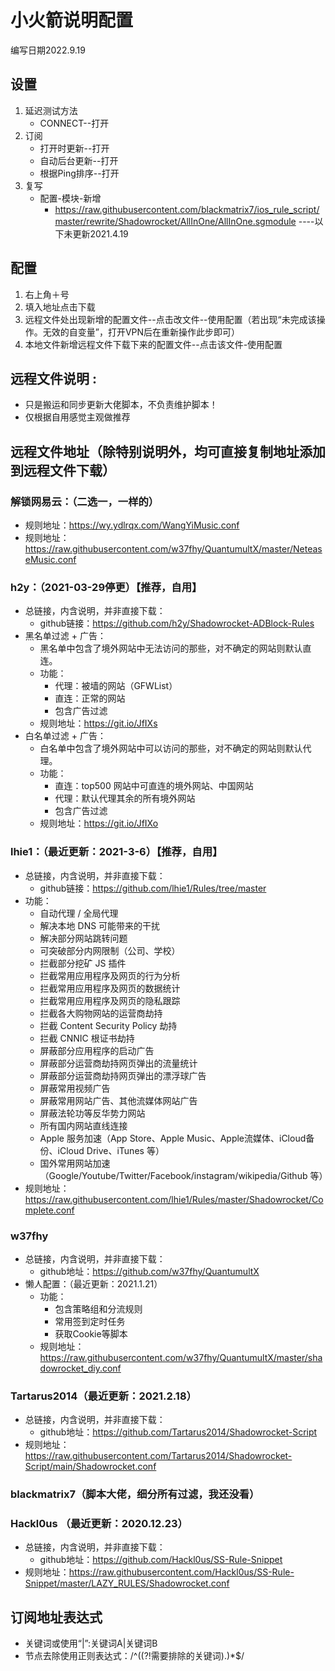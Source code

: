 # 小火箭说明配置
编写日期2022.9.19
## 设置
1. 延迟测试方法
    - CONNECT--打开
2. 订阅
      - 打开时更新--打开
      - 自动后台更新--打开
      - 根据Ping排序--打开
3. 复写
      - 配置-模块-新增
        - https://raw.githubusercontent.com/blackmatrix7/ios_rule_script/master/rewrite/Shadowrocket/AllInOne/AllInOne.sgmodule
 ----以下未更新2021.4.19
## 配置
1. 右上角＋号
2. 填入地址点击下载
3. 远程文件处出现新增的配置文件--点击改文件--使用配置（若出现“未完成该操作。无效的自变量”，打开VPN后在重新操作此步即可）
4. 本地文件新增远程文件下载下来的配置文件--点击该文件-使用配置

## 远程文件说明 :
- 只是搬运和同步更新大佬脚本，不负责维护脚本！
 - 仅根据自用感觉主观做推荐

## 远程文件地址（除特别说明外，均可直接复制地址添加到远程文件下载）

### 解锁网易云：（二选一，一样的）
 - 规则地址：https://wy.ydlrqx.com/WangYiMusic.conf
 - 规则地址：https://raw.githubusercontent.com/w37fhy/QuantumultX/master/NeteaseMusic.conf

### h2y：（2021-03-29停更）【推荐，自用】
 - 总链接，内含说明，并非直接下载：
     - github链接：https://github.com/h2y/Shadowrocket-ADBlock-Rules
 - 黑名单过滤 + 广告：
     - 黑名单中包含了境外网站中无法访问的那些，对不确定的网站则默认直连。
     - 功能：
         - 代理：被墙的网站（GFWList）
         - 直连：正常的网站
         - 包含广告过滤
     - 规则地址：https://git.io/JfIXs
- 白名单过滤 + 广告：
    - 白名单中包含了境外网站中可以访问的那些，对不确定的网站则默认代理。
    - 功能：
        - 直连：top500 网站中可直连的境外网站、中国网站
        - 代理：默认代理其余的所有境外网站
        - 包含广告过滤
     - 规则地址：https://git.io/JfIXo
 
 ### lhie1：（最近更新：2021-3-6）【推荐，自用】
- 总链接，内含说明，并非直接下载：
    - github链接：https://github.com/lhie1/Rules/tree/master
- 功能：
    - 自动代理 / 全局代理
    - 解决本地 DNS 可能带来的干扰
    - 解决部分网站跳转问题
    - 可突破部分内网限制（公司、学校）
    - 拦截部分挖矿 JS 插件
    - 拦截常用应用程序及网页的行为分析
    - 拦截常用应用程序及网页的数据统计
    - 拦截常用应用程序及网页的隐私跟踪
    - 拦截各大购物网站的运营商劫持
    - 拦截 Content Security Policy 劫持
    - 拦截 CNNIC 根证书劫持
    - 屏蔽部分应用程序的启动广告
    - 屏蔽部分运营商劫持网页弹出的流量统计
    - 屏蔽部分运营商劫持网页弹出的漂浮球广告
    - 屏蔽常用视频广告
    - 屏蔽常用网站广告、其他流媒体网站广告
    - 屏蔽法轮功等反华势力网站
    - 所有国内网站直线连接
    - Apple 服务加速（App Store、Apple Music、Apple流媒体、iCloud备份、iCloud Drive、iTunes 等）
    - 国外常用网站加速（Google/Youtube/Twitter/Facebook/instagram/wikipedia/Github 等）
- 规则地址：https://raw.githubusercontent.com/lhie1/Rules/master/Shadowrocket/Complete.conf
### w37fhy
- 总链接，内含说明，并非直接下载：
    - github地址：https://github.com/w37fhy/QuantumultX
- 懒人配置：（最近更新：2021.1.21）
    - 功能：
        - 包含策略组和分流规则
        - 常用签到定时任务
        - 获取Cookie等脚本
    - 规则地址：https://raw.githubusercontent.com/w37fhy/QuantumultX/master/shadowrocket_diy.conf
 ### Tartarus2014（最近更新：2021.2.18）
 - 总链接，内含说明，并非直接下载：
    - github地址：https://github.com/Tartarus2014/Shadowrocket-Script
- 规则地址：https://raw.githubusercontent.com/Tartarus2014/Shadowrocket-Script/main/Shadowrocket.conf
### blackmatrix7（脚本大佬，细分所有过滤，我还没看）
### Hackl0us （最近更新：2020.12.23）
- 总链接，内含说明，并非直接下载：
    - github地址：https://github.com/Hackl0us/SS-Rule-Snippet
- 规则地址：https://raw.githubusercontent.com/Hackl0us/SS-Rule-Snippet/master/LAZY_RULES/Shadowrocket.conf
## 订阅地址表达式
- 关键词或使用“|”:关键词A|关键词B
- 节点去除使用正则表达式：/^((?!需要排除的关键词).)*$/
